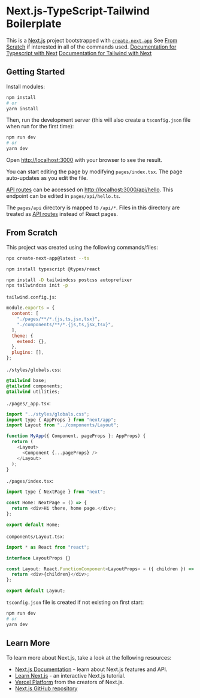 # Next.js-TypeScript-Tailwind Boilerplate

This is a [Next.js](https://nextjs.org/) project bootstrapped with [`create-next-app`](https://github.com/vercel/next.js/tree/canary/packages/create-next-app) See [From Scratch](#from-scratch) if interested in all of the commands used.
[Documentation for Typescript with Next](https://nextjs.org/docs/basic-features/typescript)
[Documentation for Tailwind with Next](https://tailwindcss.com/docs/guides/nextjs)

## Getting Started

Install modules:

```bash
npm install
# or
yarn install
```

Then, run the development server (this will also create a `tsconfig.json` file when run for the first time):

```bash
npm run dev
# or
yarn dev
```

Open [http://localhost:3000](http://localhost:3000) with your browser to see the result.

You can start editing the page by modifying `pages/index.tsx`. The page auto-updates as you edit the file.

[API routes](https://nextjs.org/docs/api-routes/introduction) can be accessed on [http://localhost:3000/api/hello](http://localhost:3000/api/hello). This endpoint can be edited in `pages/api/hello.ts`.

The `pages/api` directory is mapped to `/api/*`. Files in this directory are treated as [API routes](https://nextjs.org/docs/api-routes/introduction) instead of React pages.

## From Scratch

This project was created using the following commands/files:

```bash
npx create-next-app@latest --ts

npm install typescript @types/react

npm install -D tailwindcss postcss autoprefixer
npx tailwindcss init -p
```
`tailwind.config.js`:

```js
module.exports = {
  content: [
    "./pages/**/*.{js,ts,jsx,tsx}",
    "./components/**/*.{js,ts,jsx,tsx}",
  ],
  theme: {
    extend: {},
  },
  plugins: [],
};
```

`./styles/globals.css`:

```css
@tailwind base;
@tailwind components;
@tailwind utilities;
```

`./pages/_app.tsx`:

```js
import "../styles/globals.css";
import type { AppProps } from "next/app";
import Layout from "../components/Layout";

function MyApp({ Component, pageProps }: AppProps) {
  return (
    <Layout>
      <Component {...pageProps} />
    </Layout>
  );
}
```

`./pages/index.tsx`:

```js
import type { NextPage } from "next";

const Home: NextPage = () => {
  return <div>Hi there, home page.</div>;
};

export default Home;
```

`components/Layout.tsx`:

```js
import * as React from "react";

interface LayoutProps {}

const Layout: React.FunctionComponent<LayoutProps> = ({ children }) => {
  return <div>{children}</div>;
};

export default Layout;
```

`tsconfig.json` file is created if not existing on first start:

```bash
npm run dev
# or
yarn dev
```


## Learn More

To learn more about Next.js, take a look at the following resources:

- [Next.js Documentation](https://nextjs.org/docs) - learn about Next.js features and API.
- [Learn Next.js](https://nextjs.org/learn) - an interactive Next.js tutorial.
- [Vercel Platform](https://vercel.com/new?utm_medium=default-template&filter=next.js&utm_source=create-next-app&utm_campaign=create-next-app-readme) from the creators of Next.js.
- [Next.js GitHub repository](https://github.com/vercel/next.js/)
